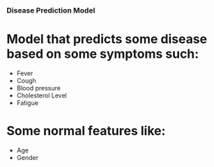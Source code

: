 ### Disease Prediction Model
 # Model that predicts some disease based on some symptoms such:
   * Fever
   * Cough
   * Blood pressure
   * Cholesterol Level
   * Fatigue
 # Some normal features like:
   * Age
   * Gender
